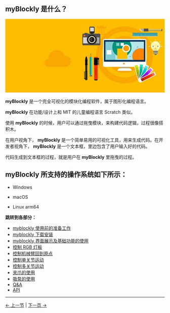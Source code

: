 ## myBlockly 是什么？

![](./img/myblockly/myblockly界面.jpg)

**myBlockly** 是一个完全可视化的模块化编程软件，属于图形化编程语言。

**myBlockly** 在功能/设计上和 MIT 的儿童编程语言 Scratch 类似。

使用 **myBlockly** 的时候，用户可以通过拖曳模块，来构建代码逻辑，过程很像搭积木。

在用户视角下， **myBlockly** 是一个简单易用的可视化工具，用来生成代码。在开发者视角下， **myBlockly** 是一个文本框，里边包含了用户输入好的代码。

代码生成到文本框的过程，就是用户在 **myBlockly** 里拖曳的过程。

## myBlockly 所支持的操作系统如下所示：

- Windows

- macOS

- Linux arm64

**跳转到各部分：**

- [myblockly 使用前的准备工作](1-myBlocklyFirstUse.md)
- [myblockly 下载安装](2-install_uninstall.md)
- [myblockly 界面展示及基础功能的使用](3-interface_description.md)
- [控制 RGB 灯板](4-ControlRGB.md)
- [控制机械臂回到原点](5-ControlRoboticArmBackZero.md)
- [控制单关节运动](6-ControlSingleJoint.md)
- [控制多关节运动](7-ControlSinglesJoint.md)
- [夹爪的使用](8-GripperUse.md)
- [吸泵的使用](9-PumpUse.md)
- [Q&A](10-Q&A.md)
- [API](11-api.md)

---

[← 上一节](../../../5.1-SystemUsageInstructions/320m5/README.md) | [下一页 →](1-myBlocklyFirstUse.md)
